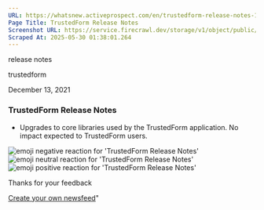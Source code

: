 ```yaml
---
URL: https://whatsnew.activeprospect.com/en/trustedform-release-notes-11
Page Title: TrustedForm Release Notes
Screenshot URL: https://service.firecrawl.dev/storage/v1/object/public/media/screenshot-91e34cf1-29cd-4597-aebe-bc98ae8c0be1.png
Scraped At: 2025-05-30 01:38:01.264
---
```

release notes





trustedform



December 13, 2021

### TrustedForm Release Notes

- Upgrades to core libraries used by the TrustedForm application. No impact expected to TrustedForm users.

![emoji negative reaction for 'TrustedForm Release Notes'](https://app.getbeamer.com/images/emojiNeg.svg)![emoji neutral reaction for 'TrustedForm Release Notes'](https://app.getbeamer.com/images/emojiNeut.svg)![emoji positive reaction for 'TrustedForm Release Notes'](https://app.getbeamer.com/images/emojiPos.svg)

Thanks for your feedback

[Create your own newsfeed](https://www.getbeamer.com/?ref=watermark_MErKJCnu12412_public&company=ActiveProspect&watermarkRef=create&utm_term=MErKJCnu12412&utm_content=ActiveProspect&utm_source=standalone&utm_medium=footer&utm_campaign=create)"

